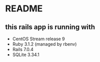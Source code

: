 # README

## this rails app is running with
* CentOS Stream release 9
* Ruby 3.1.2 (managed by rbenv)
* Rails 7.0.4
* SQLite 3.34.1
